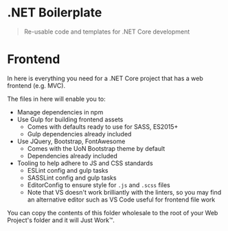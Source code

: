 # .NET Boilerplate

> Re-usable code and templates for .NET Core development

# Frontend

In here is everything you need for a .NET Core project that has a web frontend (e.g. MVC).

The files in here will enable you to:

- Manage dependencies in npm
- Use Gulp for building frontend assets
  - Comes with defaults ready to use for SASS, ES2015+
  - Gulp dependencies already included
- Use JQuery, Bootstrap, FontAwesome
  - Comes with the UoN Bootstrap theme by default
  - Dependencies already included
- Tooling to help adhere to JS and CSS standards
  - ESLint config and gulp tasks
  - SASSLint config and gulp tasks
  - EditorConfig to ensure style for `.js` and `.scss` files
  - Note that VS doesn't work brilliantly with the linters, so you may find an alternative editor such as VS Code useful for frontend file work

You can copy the contents of this folder wholesale to the root of your Web Project's folder and it will Just Work™.